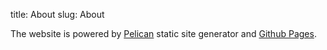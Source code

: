 title: About
slug: About

The website is powered by [Pelican](http://docs.getpelican.com/) static site generator and [Github Pages](https://pages.github.com/).